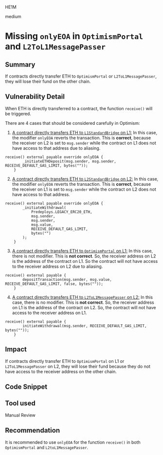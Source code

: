 HE1M

medium

# Missing `onlyEOA` in `OptimismPortal` and `L2ToL1MessagePasser`

## Summary

If contracts directly transfer ETH to `OptimismPortal` or `L2ToL1MessagePasser`, they will lose their fund on the other chain.

## Vulnerability Detail

When ETH is directly transferred to a contract, the function `receive()` will be triggered. 

There are 4 cases that should be considered carefully in Optimism:
 1. [A contract directly transfers ETH to `L1StandardBridge` on L1:](https://github.com/sherlock-audit/2023-03-optimism/blob/main/optimism/packages/contracts-bedrock/contracts/L1/L1StandardBridge.sol#L106-L108) In this case, the modifier `onlyEOA` reverts the transaction. This is **correct**, because the receiver on L2 is set to `msg.sender` while the contract on L1 does not have access to that address due to aliasing.
```solidity
receive() external payable override onlyEOA {
        _initiateETHDeposit(msg.sender, msg.sender, RECEIVE_DEFAULT_GAS_LIMIT, bytes(""));
    }
```

 2. [A contract directly transfers ETH to `L2StandardBridge` on L2:](https://github.com/sherlock-audit/2023-03-optimism/blob/main/optimism/packages/contracts-bedrock/contracts/L2/L2StandardBridge.sol#L74-L83) In this case, the modifier `onlyEOA` reverts the transaction. This is **correct**, because the receiver on L1 is set to `msg.sender` while the contract on L2 does not have access to that address.
```solidity
receive() external payable override onlyEOA {
        _initiateWithdrawal(
            Predeploys.LEGACY_ERC20_ETH,
            msg.sender,
            msg.sender,
            msg.value,
            RECEIVE_DEFAULT_GAS_LIMIT,
            bytes("")
        );
    }
```

 3. [A contract directly transfers ETH to `OptimismPortal` on L1:](https://github.com/sherlock-audit/2023-03-optimism/blob/main/optimism/packages/contracts-bedrock/contracts/L1/OptimismPortal.sol#L197-L199) In this case, there is not modifier. This is **not correct**. So, the receiver address on L2 is the address of the contract on L1. So the contract will not have access to the receiver address on L2 due to aliasing.
```solidity
receive() external payable {
        depositTransaction(msg.sender, msg.value, RECEIVE_DEFAULT_GAS_LIMIT, false, bytes(""));
    }
```

 4. [A contract directly transfers ETH to `L2ToL1MessagePasser` on L2:](https://github.com/sherlock-audit/2023-03-optimism/blob/main/optimism/packages/contracts-bedrock/contracts/L2/L2ToL1MessagePasser.sol#L75-L77) In this case, there is no modifier. This is **not correct**. So, the receiver address on L1 is the address of the contract on L2. So, the contract will not have access to the receiver address on L1.
```solidity
receive() external payable {
        initiateWithdrawal(msg.sender, RECEIVE_DEFAULT_GAS_LIMIT, bytes(""));
    }
```

## Impact

If contracts directly transfer ETH to `OptimismPortal` on L1 or `L2ToL1MessagePasser` on L2, they will lose their fund because they do not have access to the receiver address on the other chain.

## Code Snippet

## Tool used

Manual Review

## Recommendation
It is recommended to use `onlyEOA` for the function `receive()` in both `OptimismPortal` and `L2toL1MessagePasser`.